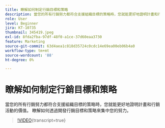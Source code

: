 ```yaml
---
title: 瞭解如何制定行銷目標和策略
description: 當您的所有行銷努力都符合支援組織目標的策略時，您就能更好地證明計畫和行銷活動的價值。
role: User
level: Beginner
jira: KT-10735
thumbnail: 345419.jpeg
exl-id: 8fda2fba-97df-48f0-a1ce-37d60eaa3730
feature: Marketing
source-git-commit: 63d4aea1c818d35724c0cdc14e69ea00eb06b4a0
workflow-type: tm+mt
source-wordcount: '88'
ht-degree: 0%

---
```


# 瞭解如何制定行銷目標和策略

當您的所有行銷努力都符合支援組織目標的策略時，您就能更好地證明計畫和行銷活動的價值。 瞭解如何透過開發行銷目標和策略來集中您的努力。

>[!VIDEO](https://video.tv.adobe.com/v/345419/?quality=12&learn=on){transcript=true}
